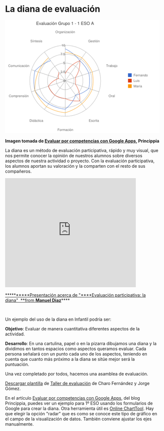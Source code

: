 
# La diana de evaluación

![](img/Dianas_evaluacion.png)

**Imagen tomada de [Evaluar por competencias con Google Apps](http://blog.princippia.com/2014/08/evaluar-competencias-googleapps.html), Princippia**



La diana es un método de evaluación participativa, rápido y muy visual, que nos permite conocer la opinión de nuestros alumnos sobre diversos aspectos de nuestra actividad o proyecto. Con la evaluación participativa, los alumnos aportan su valoración y la comparten con el resto de sus compañeros.

<iframe width="427" height="356" src="http://www.slideshare.net/slideshow/embed_code/11042952" frameborder="0" marginwidth="0" marginheight="0" scrolling="no" allowfullscreen=""></iframe>

[****](https://www.slideshare.net/fqmanuel/evaluacin-participativa-la-dian)[******Presentación acerca de "****Evaluación participativa: la diana"  **from **Manuel Diaz**](http://www.slideshare.net/fqmanuel/evaluacin-participativa-la-diana?ref=http://127.0.0.1:51237/AbP_2015_04_21_B3_t2_mecanismoseva/authoring)****

 

Un ejemplo del uso de la diana en Infantil podría ser:

**Objetivo**: Evaluar de manera cuantitativa diferentes aspectos de la actividad.

**Desarrollo**: En una cartulina, papel o en la pizarra dibujamos una diana y la dividimos en tantos espacios como aspectos queramos evaluar. Cada persona señalará con un punto cada uno de los aspectos, teniendo en cuenta que cuanto más próximo a la diana se sitúe mejor será la puntuación.

Una vez completado por todos, hacemos una asamblea de evaluación. 

[Descargar plantilla](https://drive.google.com/folderview?id=0B8om3rWfjmRnenZ6ZXJkWlNlYjQ&amp;usp=sharing) de [Taller de evaluación](http://yalocin.wix.com/evaluacion) de Charo Fernández y Jorge Gómez.

En el artículo [Evaluar por competencias con Google Apps](http://blog.princippia.com/2014/08/evaluar-competencias-googleapps.html), del blog Princippia, puedes ver un ejemplo para 1º ESO usando los formularios de Google para crear la diana. Otra herramienta útil es [Online ChartTool](http://www.onlinecharttool.com/). Hay que elegir la opción "radar" que es como se conoce este tipo de gráfico en el campo de la visualización de datos. También conviene ajustar los ejes manualmente. 
